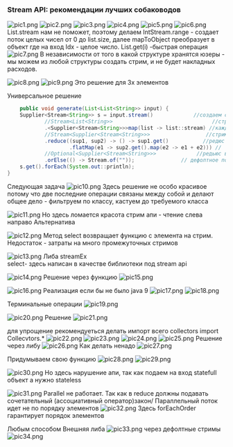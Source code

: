 ### Stream API: рекомендации лучших собаководов

![pic1.png](../../../picture/stream/valiev/stream_recommendation/pic1.png)
![pic2.png](../../../picture/stream/valiev/stream_recommendation/pic2.png)
![pic3.png](../../../picture/stream/valiev/stream_recommendation/pic3.png)
![pic4.png](../../../picture/stream/valiev/stream_recommendation/pic4.png)
![pic5.png](../../../picture/stream/valiev/stream_recommendation/pic5.png)
![pic6.png](../../../picture/stream/valiev/stream_recommendation/pic6.png)
List.stream нам не поможет, поэтому делаем
IntStream.range - создает поток целых чисел от 0 до list.size, далее mapToObject преобразует в объект где на вход Idx -
целое число.
List.get(i) -быстрая операция
![pic7.png](../../../picture/stream/valiev/stream_recommendation/pic7.png)
В независимости от того в какой структуре хранятся юзеры - мы можем из любой структуры создать стрим, и не будет
накладных расходов.

![pic8.png](../../../picture/stream/valiev/stream_recommendation/pic8.png)
![pic9.png](../../../picture/stream/valiev/stream_recommendation/pic9.png)
Это решение для 3х элементов

Универсальное решение

```java
    public void generate(List<List<String>> input) {
    Supplier<Stream<String>> s = input.stream()             //создаем стрим из внешнего списка
            //Stream<List<String>>                                //стрим списка строк
            .<Supplier<Stream<String>>>map(list -> list::stream) //каждый список мепим на саплаер стрима
            //Stream<Supplier<Stream<String>>>                  //стрим саплаеров стримов строк
            .reduce((sup1, sup2) -> () -> sup1.get()           //редюс на функция саплаеров. Делаем новый саплаер `-> () ->`
                    .flatMap(e1 -> sup2.get().map(e2 -> e1 + e2))) //
            //Optional<Supplier<Stream<String>>>             //редьюс возвращает Optional
            .orElse(() -> Stream.of(""));               // дефолтное поведение когда исходный список абсолютно пуст, выдаем стрим из 1 пустой строки
    s.get().forEach(System.out::println);
}
```

Следующая задача
![pic10.png](../../../picture/stream/valiev/stream_recommendation/pic10.png)
Здесь решение не особо красивое
потому что две последние операции связаны между собой и делают общее дело -
фильтруем по классу, кастуем до требуемого класса

![pic11.png](../../../picture/stream/valiev/stream_recommendation/pic11.png)
Но здесь ломается красота стрим апи - чтение слева направо
Альтернатива

![pic12.png](../../../picture/stream/valiev/stream_recommendation/pic12.png)
Метод select возвращает функцию с элемента на стрим.
Недостаток - затраты на много промежуточных стримов

![pic13.png](../../../picture/stream/valiev/stream_recommendation/pic13.png)
Либа streamEx   
select- здесь написан в качестве библиотеки под stream api

![pic14.png](../../../picture/stream/valiev/stream_recommendation/pic14.png)
Решение через функцию
![pic15.png](../../../picture/stream/valiev/stream_recommendation/pic15.png)

![pic16.png](../../../picture/stream/valiev/stream_recommendation/pic16.png)
Реализация если бы не было java 9
![pic17.png](../../../picture/stream/valiev/stream_recommendation/pic17.png)
![pic18.png](../../../picture/stream/valiev/stream_recommendation/pic18.png)

Терминальные операции
![pic19.png](../../../picture/stream/valiev/stream_recommendation/pic19.png)

![pic20.png](../../../picture/stream/valiev/stream_recommendation/pic20.png)
Решение
![pic21.png](../../../picture/stream/valiev/stream_recommendation/pic21.png)

для упрощение рекомендуеться делать импорт всего collectors
import Collecvtors.*
![pic22.png](../../../picture/stream/valiev/stream_recommendation/pic22.png)
![pic23.png](../../../picture/stream/valiev/stream_recommendation/pic23.png)
![pic24.png](../../../picture/stream/valiev/stream_recommendation/pic24.png)
![pic25.png](../../../picture/stream/valiev/stream_recommendation/pic25.png)
Решение через либу
![pic26.png](../../../picture/stream/valiev/stream_recommendation/pic26.png)
Как делать ненадо
![pic27.png](../../../picture/stream/valiev/stream_recommendation/pic27.png)

Придумываем свою функцию
![pic28.png](../../../picture/stream/valiev/stream_recommendation/pic28.png)
![pic29.png](../../../picture/stream/valiev/stream_recommendation/pic29.png)

![pic30.png](../../../picture/stream/valiev/stream_recommendation/pic30.png)
Но здесь нарушение апи, так как подаем на вход statefull объект а нужно stateless

![pic31.png](../../../picture/stream/valiev/stream_recommendation/pic31.png)
Parallel не работает. Так как в reduce должны подавать сочетательный (ассоциативный оператор)закон/
Параллельный поток идет не по порядку элементов
![pic32.png](../../../picture/stream/valiev/stream_recommendation/pic32.png)
Здесь forEachOrder гарантирует порядок элементов

Любым способом
Внешняя либа
![pic33.png](../../../picture/stream/valiev/stream_recommendation/pic33.png)
через дефолтные стримы
![pic34.png](../../../picture/stream/valiev/stream_recommendation/pic34.png)
